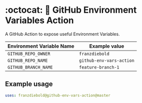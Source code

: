 # :octocat: :rocket: GitHub Environment Variables Action

A GitHub Action to expose useful Environment Variables.

| Environment Variable Name | Example value             |
|---------------------------|---------------------------|
| `GITHUB_REPO_OWNER`       | `franzdiebold`            |
| `GITHUB_REPO_NAME`        | `github-env-vars-action`  |
| `GITHUB_BRANCH_NAME`      | `feature-branch-1`        |

## Example usage

```yaml
uses: franzdiebold@github-env-vars-action@master
```
